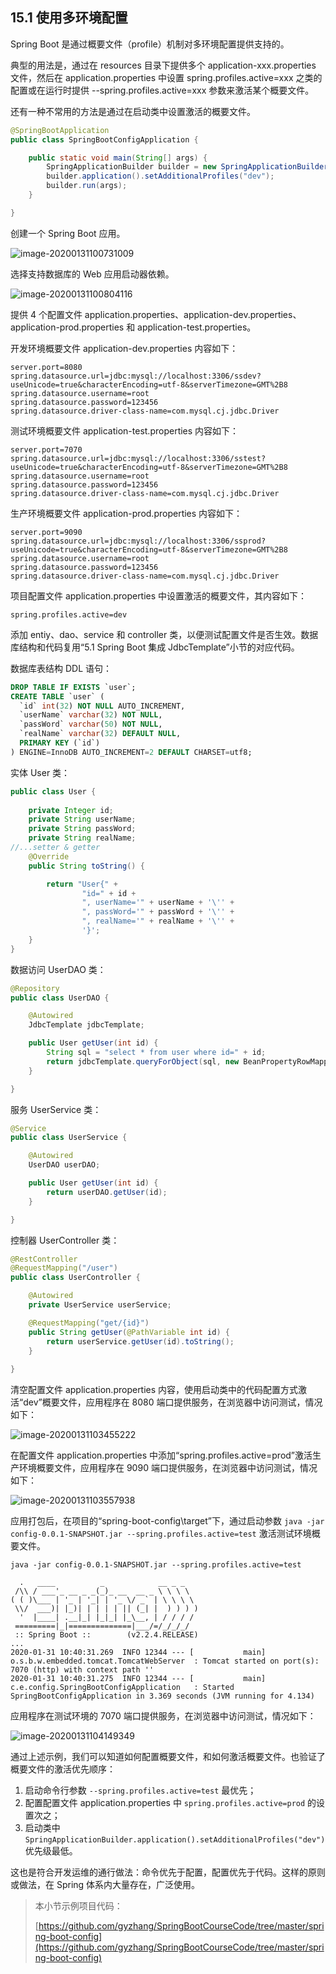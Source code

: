 ## 15.1 使用多环境配置

Spring Boot 是通过概要文件（profile）机制对多环境配置提供支持的。

典型的用法是，通过在 resources 目录下提供多个 application-xxx.properties 文件，然后在 application.properties 中设置 spring.profiles.active=xxx 之类的配置或在运行时提供 --spring.profiles.active=xxx 参数来激活某个概要文件。

还有一种不常用的方法是通过在启动类中设置激活的概要文件。

```java
@SpringBootApplication
public class SpringBootConfigApplication {

	public static void main(String[] args) {
		SpringApplicationBuilder builder = new SpringApplicationBuilder(SpringBootConfigApplication.class);
		builder.application().setAdditionalProfiles("dev");
		builder.run(args);
	}

}
```

创建一个 Spring Boot 应用。

![image-20200131100731009](images/image-20200131100731009.png)

选择支持数据库的 Web 应用启动器依赖。

![image-20200131100804116](images/image-20200131100804116.png)

提供 4 个配置文件 application.properties、application-dev.properties、application-prod.properties 和 application-test.properties。

开发环境概要文件 application-dev.properties 内容如下：

```properties
server.port=8080
spring.datasource.url=jdbc:mysql://localhost:3306/ssdev?useUnicode=true&characterEncoding=utf-8&serverTimezone=GMT%2B8
spring.datasource.username=root
spring.datasource.password=123456
spring.datasource.driver-class-name=com.mysql.cj.jdbc.Driver
```

测试环境概要文件 application-test.properties 内容如下：

```properties
server.port=7070
spring.datasource.url=jdbc:mysql://localhost:3306/sstest?useUnicode=true&characterEncoding=utf-8&serverTimezone=GMT%2B8
spring.datasource.username=root
spring.datasource.password=123456
spring.datasource.driver-class-name=com.mysql.cj.jdbc.Driver
```

生产环境概要文件 application-prod.properties 内容如下：

```properties
server.port=9090
spring.datasource.url=jdbc:mysql://localhost:3306/ssprod?useUnicode=true&characterEncoding=utf-8&serverTimezone=GMT%2B8
spring.datasource.username=root
spring.datasource.password=123456
spring.datasource.driver-class-name=com.mysql.cj.jdbc.Driver
```

项目配置文件 application.properties 中设置激活的概要文件，其内容如下：

```properties
spring.profiles.active=dev
```

添加 entiy、dao、service 和 controller 类，以便测试配置文件是否生效。数据库结构和代码复用“5.1 Spring Boot 集成 JdbcTemplate”小节的对应代码。

数据库表结构 DDL 语句：

```sql
DROP TABLE IF EXISTS `user`;
CREATE TABLE `user` (
  `id` int(32) NOT NULL AUTO_INCREMENT,
  `userName` varchar(32) NOT NULL,
  `passWord` varchar(50) NOT NULL,
  `realName` varchar(32) DEFAULT NULL,
  PRIMARY KEY (`id`)
) ENGINE=InnoDB AUTO_INCREMENT=2 DEFAULT CHARSET=utf8;
```

实体 User 类：

```java
public class User {
	
	private Integer id;
	private String userName;
	private String passWord;
	private String realName;
//...setter & getter
	@Override
	public String toString() {

        return "User{" +
                "id=" + id +
                ", userName='" + userName + '\'' +
                ", passWord='" + passWord + '\'' +
                ", realName='" + realName + '\'' +
                '}';
	}
}
```

数据访问 UserDAO 类：

```java
@Repository
public class UserDAO {

	@Autowired
	JdbcTemplate jdbcTemplate;

	public User getUser(int id) {
		String sql = "select * from user where id=" + id;
		return jdbcTemplate.queryForObject(sql, new BeanPropertyRowMapper<>(User.class));
	}

}
```

服务 UserService 类：

```java
@Service
public class UserService {

	@Autowired
	UserDAO userDAO;

	public User getUser(int id) {
		return userDAO.getUser(id);
	}

}
```

控制器 UserController 类：

```java
@RestController
@RequestMapping("/user")
public class UserController {

	@Autowired
	private UserService userService;

	@RequestMapping("get/{id}")
	public String getUser(@PathVariable int id) {
		return userService.getUser(id).toString();
	}
	
}
```

清空配置文件 application.properties 内容，使用启动类中的代码配置方式激活“dev”概要文件，应用程序在 8080 端口提供服务，在浏览器中访问测试，情况如下：

![image-20200131103455222](images/image-20200131103455222.png)

在配置文件 application.properties 中添加“spring.profiles.active=prod”激活生产环境概要文件，应用程序在 9090 端口提供服务，在浏览器中访问测试，情况如下：

![image-20200131103557938](images/image-20200131103557938.png)

应用打包后，在项目的“spring-boot-config\target”下，通过启动参数 `java -jar config-0.0.1-SNAPSHOT.jar --spring.profiles.active=test` 激活测试环境概要文件。

```
java -jar config-0.0.1-SNAPSHOT.jar --spring.profiles.active=test

  .   ____          _            __ _ _
 /\\ / ___'_ __ _ _(_)_ __  __ _ \ \ \ \
( ( )\___ | '_ | '_| | '_ \/ _` | \ \ \ \
 \\/  ___)| |_)| | | | | || (_| |  ) ) ) )
  '  |____| .__|_| |_|_| |_\__, | / / / /
 =========|_|==============|___/=/_/_/_/
 :: Spring Boot ::        (v2.2.4.RELEASE)
...
2020-01-31 10:40:31.269  INFO 12344 --- [           main] o.s.b.w.embedded.tomcat.TomcatWebServer  : Tomcat started on port(s): 7070 (http) with context path ''
2020-01-31 10:40:31.275  INFO 12344 --- [           main] c.e.config.SpringBootConfigApplication   : Started SpringBootConfigApplication in 3.369 seconds (JVM running for 4.134)
```

应用程序在测试环境的 7070 端口提供服务，在浏览器中访问测试，情况如下：

![image-20200131104149349](images/image-20200131104149349.png)

通过上述示例，我们可以知道如何配置概要文件，和如何激活概要文件。也验证了概要文件的激活优先顺序：

1. 启动命令行参数 `--spring.profiles.active=test` 最优先；
2. 配置配置文件 application.properties 中 `spring.profiles.active=prod` 的设置次之；
3. 启动类中 `SpringApplicationBuilder.application().setAdditionalProfiles("dev")` 优先级最低。

这也是符合开发运维的通行做法：命令优先于配置，配置优先于代码。这样的原则或做法，在 Spring 体系内大量存在，广泛使用。

> 本小节示例项目代码：
>
> [https://github.com/gyzhang/SpringBootCourseCode/tree/master/spring-boot-config](https://github.com/gyzhang/SpringBootCourseCode/tree/master/spring-boot-config)
